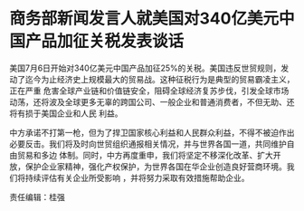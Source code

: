 # 商务部新闻发言人就美国对340亿美元中国产品加征关税发表谈话

美国7月6日开始对340亿美元中国产品加征25%的关税。美国违反世贸规则，发动了迄今为止经济史上规模最大的贸易战。这种征税行为是典型的贸易霸凌主义，正在严重
危害全球产业链和价值链安全，阻碍全球经济复苏步伐，引发全球市场动荡，还将波及全球更多无辜的跨国公司、一般企业和普通消费者，不但无助、还将有损于美国企业和人民
利益。

中方承诺不打第一枪，但为了捍卫国家核心利益和人民群众利益，不得不被迫作出必要反击。我们将及时向世贸组织通报相关情况，并与世界各国一道，共同维护自由贸易和多边
体制。同时，中方再度重申，我们将坚定不移深化改革、扩大开放，保护企业家精神，强化产权保护，为世界各国在华企业创造良好营商环境。我们将持续评估有关企业所受影响
，并将努力采取有效措施帮助企业。

责任编辑：桂强

